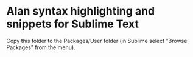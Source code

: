 # Alan syntax highlighting and snippets for Sublime Text

Copy this folder to the Packages/User folder (in Sublime select "Browse Packages" from the menu).
